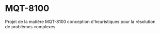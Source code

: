 # MQT-8100

Projet de la matière MQT-8100 conception d'heuristiques pour la résolution de problèmes complexes
